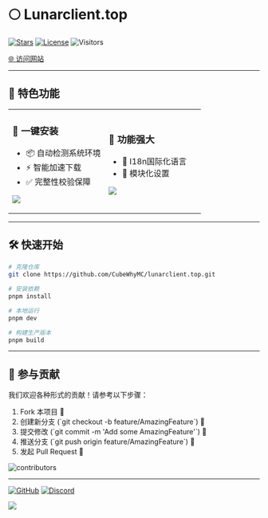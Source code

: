 # 🌕 Lunarclient.top

[![Stars](https://img.shields.io/github/stars/CubeWhyMC/lunarclient.top?style=for-the-badge&color=fee12b&logo=github)](https://github.com/CubeWhyMC/lunarclient.top/stargazers)
[![License](https://img.shields.io/github/license/CubeWhyMC/lunarclient.top?style=for-the-badge&color=00d9ff)](https://github.com/CubeWhyMC/lunarclient.top/blob/main/LICENSE)
![Visitors](https://komarev.com/ghpvc/?username=CubeWhyMC-lunarclient&style=for-the-badge&color=ff69b4&label=VISITORS)

[🌐 访问网站](https://lunarclient.top)

---

## 🚀 特色功能

<table>
<tr>
<td width="50%">

### 🎯 一键安装
- 📦 自动检测系统环境
- ⚡ 智能加速下载
- ✅ 完整性校验保障

![](https://media4.giphy.com/media/jpVnC65DmYeyRL4LHS/giphy.gif)
</td>

<td width="50%">

### 🌈 功能强大
- 🎨 I18n国际化语言
- 🔧 模块化设置

![](https://media0.giphy.com/media/v1.Y2lkPTc9MGI3NjExY2UzNzI5NTQ4ODU1ZThhYzY1YjFjYjQxYjYwN2U4YTQwNjY5MTk0MjJhNCZjdD1n/3o7TKsQ8UQ1h6Ftq5G/giphy.gif)
</td>
</tr>
</table>

---

## 🛠️ 快速开始

```bash
# 克隆仓库
git clone https://github.com/CubeWhyMC/lunarclient.top.git

# 安装依赖
pnpm install

# 本地运行
pnpm dev

# 构建生产版本
pnpm build
```

---

## 🤝 参与贡献

我们欢迎各种形式的贡献！请参考以下步骤：

1. Fork 本项目 🍴
2. 创建新分支 (\`git checkout -b feature/AmazingFeature\`) 🌿
3. 提交修改 (\`git commit -m 'Add some AmazingFeature'\`) 💾
4. 推送分支 (\`git push origin feature/AmazingFeature\`) 🚀
5. 发起 Pull Request 🎉

![contributors](https://contrib.rocks/image?repo=CubeWhyMC/lunarclient.top)

---

[![GitHub](https://img.shields.io/badge/MADE%20WITH-%E2%9D%A4%EF%B8%8F-red?style=for-the-badge)](https://github.com/CubeWhyMC)
[![Discord](https://img.shields.io/badge/Join_Community-5865F2?style=for-the-badge&logo=discord&logoColor=white)](https://discord.lunarclient.top/)

<!-- 动态访问统计 -->
![](https://profile-counter.glitch.me/CubeWhyMC-lunarclient/count.svg)